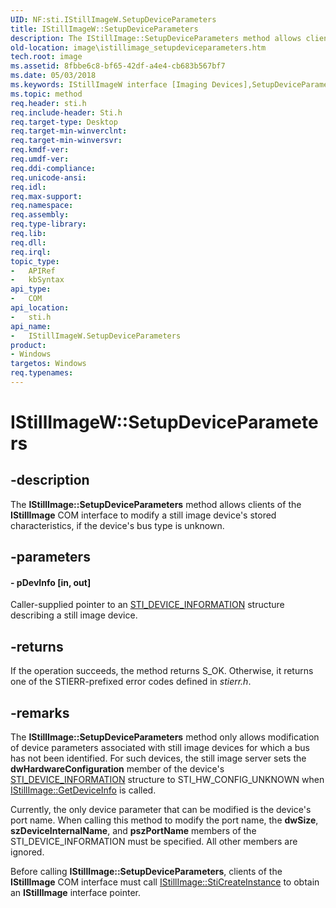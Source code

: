```yaml
---
UID: NF:sti.IStillImageW.SetupDeviceParameters
title: IStillImageW::SetupDeviceParameters
description: The IStillImage::SetupDeviceParameters method allows clients of the IStillImage COM interface to modify a still image device's stored characteristics, if the device's bus type is unknown.
old-location: image\istillimage_setupdeviceparameters.htm
tech.root: image
ms.assetid: 8fbbe6c8-bf65-42df-a4e4-cb683b567bf7
ms.date: 05/03/2018
ms.keywords: IStillImageW interface [Imaging Devices],SetupDeviceParameters method, IStillImageW.SetupDeviceParameters, IStillImageW::SetupDeviceParameters, SetupDeviceParameters, SetupDeviceParameters method [Imaging Devices], SetupDeviceParameters method [Imaging Devices],IStillImageW interface, image.istillimage_setupdeviceparameters, sti/IStillImageW::SetupDeviceParameters, stifnc_08d945b1-ff61-4018-ae0b-5b134fc4f112.xml
ms.topic: method
req.header: sti.h
req.include-header: Sti.h
req.target-type: Desktop
req.target-min-winverclnt: 
req.target-min-winversvr: 
req.kmdf-ver: 
req.umdf-ver: 
req.ddi-compliance: 
req.unicode-ansi: 
req.idl: 
req.max-support: 
req.namespace: 
req.assembly: 
req.type-library: 
req.lib: 
req.dll: 
req.irql: 
topic_type:
-	APIRef
-	kbSyntax
api_type:
-	COM
api_location:
-	sti.h
api_name:
-	IStillImageW.SetupDeviceParameters
product:
- Windows
targetos: Windows
req.typenames: 
---
```


# IStillImageW::SetupDeviceParameters


## -description


The <b>IStillImage::SetupDeviceParameters</b> method allows clients of the <b>IStillImage</b> COM interface to modify a still image device's stored characteristics, if the device's bus type is unknown.


## -parameters






#### - pDevInfo [in, out]

Caller-supplied pointer to an <a href="https://msdn.microsoft.com/library/windows/hardware/ff548361">STI_DEVICE_INFORMATION</a> structure describing a still image device.


## -returns



If the operation succeeds, the method returns S_OK. Otherwise, it returns one of the STIERR-prefixed error codes defined in <i>stierr.h</i>.




## -remarks



The <b>IStillImage::SetupDeviceParameters</b> method only allows modification of device parameters associated with still image devices for which a bus has not been identified. For such devices, the still image server sets the <b>dwHardwareConfiguration</b> member of the device's <a href="https://msdn.microsoft.com/library/windows/hardware/ff548361">STI_DEVICE_INFORMATION</a> structure to STI_HW_CONFIG_UNKNOWN when <a href="https://msdn.microsoft.com/library/windows/hardware/ff543782">IStillImage::GetDeviceInfo</a> is called.

Currently, the only device parameter that can be modified is the device's port name. When calling this method to modify the port name, the <b>dwSize</b>, <b>szDeviceInternalName</b>, and <b>pszPortName</b> members of the STI_DEVICE_INFORMATION must be specified. All other members are ignored.

Before calling <b>IStillImage::SetupDeviceParameters</b>, clients of the <b>IStillImage</b> COM interface must call <a href="https://msdn.microsoft.com/library/windows/hardware/ff543804">IStillImage::StiCreateInstance</a> to obtain an <b>IStillImage</b> interface pointer.



